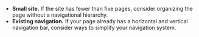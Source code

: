 - **Small site.** If the site has fewer than five pages, consider organizing the page without a navigational hierarchy.
- **Existing navigation.** If your page already has a horizontal and vertical navigation bar, consider ways to simplify your navigation system.